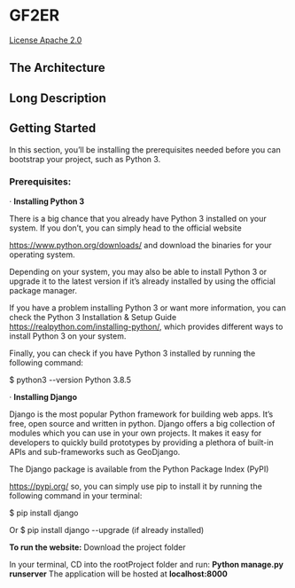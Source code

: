 # GF2ER
[License Apache 2.0](https://www.apache.org/licenses/LICENSE-2.0)

## The Architecture

## Long Description

## Getting Started
In this section, you’ll be installing the prerequisites needed before you can bootstrap your project, such as Python 3.

### Prerequisites:

 ·         **Installing Python 3**
 
There is a big chance that you already have Python 3 installed on your system. If you don’t, you can simply head to the official website

https://www.python.org/downloads/  and download the binaries for your operating system.

Depending on your system, you may also be able to install Python 3 or upgrade it to the latest version if it’s already installed by using the official package manager.

If you have a problem installing Python 3 or want more information, you can check the Python 3 Installation & Setup Guide https://realpython.com/installing-python/, which provides different ways to install Python 3 on your system.

Finally, you can check if you have Python 3 installed by running the following command:

$ python3 --version
Python 3.8.5 

·         **Installing Django**

Django is the most popular Python framework for building web apps. It’s free, open source and written in python. Django offers a big collection of modules which you can use in your own projects. It makes it easy for developers to quickly build prototypes by providing a plethora of built-in APIs and sub-frameworks such as GeoDjango.

The Django package is available from the Python Package Index (PyPI)

https://pypi.org/ so, you can simply use pip to install it by running the following command in your terminal:

$ pip install django

Or         $ pip install django  --upgrade (if already installed)

**To run the website:**
Download the project folder

In your terminal, CD into the rootProject folder and run:
	**Python manage.py runserver**
The application will be hosted at **localhost:8000**
